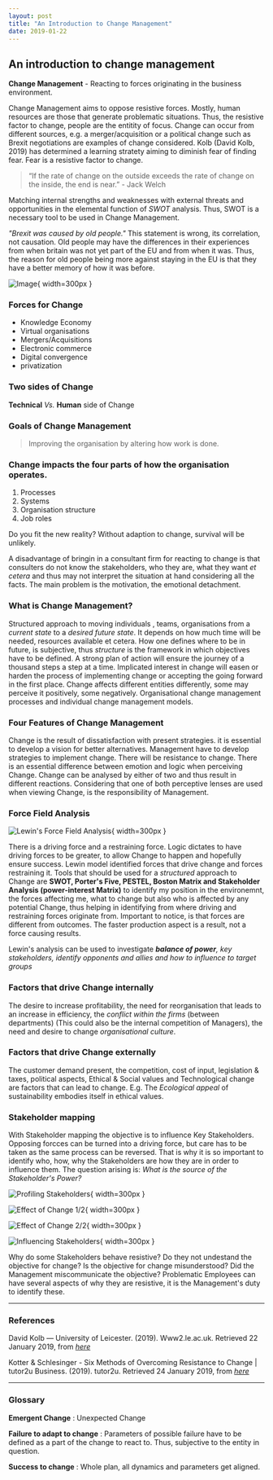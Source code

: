 ```yaml
---
layout: post
title: "An Introduction to Change Management"
date: 2019-01-22
---
```


## An introduction to change management

**Change Management** - Reacting to forces originating in the business
environment.

Change Management aims to oppose resistive forces. Mostly, human resources are
those that generate problematic situations. Thus, the resistive factor to
change, people are the entitity of focus. Change can occur from different
sources, e.g. a merger/acquisition or a political change such as Brexit
negotiations are examples of change considered. Kolb (David Kolb, 2019) has
determined a learning stratety aiming to diminish fear of finding fear. Fear is
a resistive factor to change.

> “If the rate of change on the outside exceeds the rate of change on the
> inside, the end is near.” - Jack Welch

Matching internal strengths and weaknesses with external threats and
opportunities in the elemental function of *SWOT* analysis. Thus, SWOT is a
necessary tool to be used in Change Management.

*"Brexit was caused by old people."* This statement is wrong, its correlation,
not causation. Old people may have the differences in their experiences from
when britain was not yet part of the EU and from when it was. Thus, the reason
for old people being more against staying in the EU is that they have a better
memory of how it was before.

![Image](http://userscontent2.emaze.com/images/8a4dbe3d-bd24-4e43-82c4-4254d95a408a/Slide4_Pic2_635985345225437570.jpeg){ width=300px }

### Forces for Change

- Knowledge Economy
- Virtual organisations
- Mergers/Acquisitions
- Electronic commerce
- Digital convergence
- privatization

### Two sides of Change

**Technical** *Vs.* **Human** side of Change

### Goals of Change Management

> Improving the organisation by altering how work is done.

### Change impacts the four parts of how the organisation operates.

1. Processes
2. Systems
3. Organisation structure
4. Job roles

Do you fit the new reality? Without adaption to change, survival will be
unlikely.

A disadvantage of bringin in a consultant firm for reacting to change is that
consulters do not know the stakeholders, who they are, what they want *et
cetera* and thus may not interpret the situation at hand considering all the
facts. The main problem is the motivation, the emotional detachment. 
 
### What is Change Management?

Structured approach to moving individuals , teams, organisations from a *current
state* to a *desired future state*. It depends on how much time will be needed,
resources available et cetera. How one defines where to be in future, is
subjective, thus *structure* is the framework in which objectives have to be
defined. A strong plan of action will ensure the journey of a thousand steps a
step at a time. Implicated interest in change will easen or harden the process
of implementing change or accepting the going forward in the first place. Change
affects different entities differently, some may perceive it positively, some
negatively. Organisational change management processes and individual change
management models.

### Four Features of Change Management

Change is the result of dissatisfaction with present strategies. it is essential
to develop a vision for better alternatives. Management have to develop
strategies to implement change. There will be resistance to change. There is an
essential difference between emotion and logic when perceiving Change. Change
can be analysed by either of two and thus result in different reactions.
Considering that one of both perceptive lenses are used when viewing Change, is
the responsibility of Management.

### Force Field Analysis

![Lewin's Force Field Analysis](https://cdn2.slidemodel.com/wp-content/uploads/6302-01-force-field-analysis-5.jpg){ width=300px }

There is a driving force and a restraining force. Logic dictates to have driving
forces to be greater, to allow Change to happen and hopefully ensure success.
Lewin model identified forces that drive change and forces restraining it.
Tools that should be used for a *structured* approach to Change are **SWOT,
Porter's Five, PESTEL, Boston Matrix and Stakeholder Analysis (power-interest
Matrix)** to identify my position in the environemnt, the forces affecting me,
what to change but also who is affected by any potential Change, thus helping in
identifying from where driving and restraining forces originate from. Important
to notice, is that forces are different from outcomes. The faster production
aspect is a result, not a force causing results.

Lewin's analysis can be used to investigate _**balance of power**, key
stakeholders, identify opponents and allies and how to _influence_ to target
groups_

### Factors that drive Change internally

The desire to increase profitability, the need for reorganisation that leads to
an increase in efficiency, the *conflict within the firms* (between
departments) (This could also be the internal competition of Managers), the need and desire to change *organisational culture*.

### Factors that drive Change externally

The customer demand present, the competition, cost of input, legislation &
taxes, political aspects, Ethical & Social values and Technological change are
factors that can lead to change. E.g. The *Ecological appeal* of sustainability
embodies itself in ethical values.

### Stakeholder mapping

With Stakeholder mapping the objective is to influence Key Stakeholders.
Opposing forcces can be turned into a driving force, but care has to be taken as
the same process can be reversed. That is why it is so important to identify
who, how, why the Stakeholders are how they are in order to influence them. The
question arising is: *What is the source of the Stakeholder's Power?*

![Profiling Stakeholders](https://image.slidesharecdn.com/changemanagement-150710074349-lva1-app6891/95/change-management-ppt-slides-27-638.jpg?cb=1436517538){ width=300px }

![Effect of Change 1/2](https://image.slidesharecdn.com/changemanagement-150710074349-lva1-app6891/95/change-management-ppt-slides-28-638.jpg?cb=1436517538){ width=300px }

![Effect of Change 2/2](https://image.slidesharecdn.com/changemanagement-150710074349-lva1-app6891/95/change-management-ppt-slides-29-638.jpg?cb=1436517538){ width=300px }

![Influencing Stakeholders](https://image.slidesharecdn.com/changemanagement-150710074349-lva1-app6891/95/change-management-ppt-slides-30-638.jpg?cb=1436517538){ width=300px }

Why do some Stakeholders behave resistive? Do they not undestand the objective
for change? Is the objective for change misunderstood? Did the Management
miscommunicate the objective? Problematic Employees can have several aspects of
why they are resistive, it is the Management's duty to identify these. 




-------------------------------------------------------------------------------

### References

David Kolb — University of Leicester. (2019). Www2.le.ac.uk. Retrieved 22
January 2019, from
[*here*](https://www2.le.ac.uk/departments/doctoralcollege/training/eresources/teaching/theories/kolb)

Kotter & Schlesinger - Six Methods of Overcoming Resistance to Change | tutor2u
Business. (2019). tutor2u. Retrieved 24 January 2019, from
[*here*](https://www.tutor2u.net/business/reference/kotter-schlesinger-six-methods-of-overcoming-resistance-to-change)

-------------------------------------------------------------------------------

### Glossary

**Emergent Change** 
: Unexpected Change

**Failure to adapt to change** 
: Parameters of possible failure have to be defined as a part of the change to
react to. Thus, subjective to the entity in question. 

**Success to change**
: Whole plan, all dynamics and parameters get aligned.
